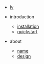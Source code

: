 - [lv](/en/)

- introduction

  - [installation](installation.md)
  - [quickstart](quickstart.md)

- about

  - [name](name.md)
  - [design](design.md)
